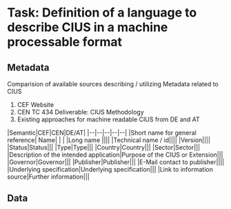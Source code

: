 # Task: Definition of a language to describe CIUS in a machine processable format

## Metadata

Comparision of available sources describing / utilizing Metadata related to CIUS

1. CEF Website
1. CEN TC 434 Deliverable: CIUS Methodology
1. Existing approaches for machine readable CIUS from DE and AT


|Semantic|CEF|CEN|DE/AT|
|--|--|--|--|--|
|Short name for general reference| Name| | | 
|Long name ||||
|Technical name / id||||
|Version||||
|Status|Status|||
|Type|Type|||
|Country|Country|||
|Sector|Sector|||
|Description of the intended application|Purpose of the CIUS or Extension|||
|Governor|Governor|||
|Publisher|Publisher|||
|E-Mail contact to publisher||||
|Underlying specification|Underlying specification|||
|Link to information source|Further information|||




## Data

